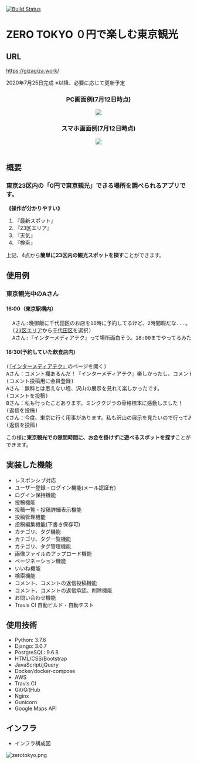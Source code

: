 [![Build Status](https://travis-ci.org/gizaju10/django.svg?branch=master)](https://travis-ci.org/gizaju10/django)

# ZERO TOKYO ０円で楽しむ東京観光

## URL
https://gizagiza.work/
<p>2020年7月25日完成 ※以降、必要に応じて更新予定</p>

<div align="center">
  <h3>PC画面例(7月12日時点)</h3>
    <img src="https://giza-s3.s3-ap-northeast-1.amazonaws.com/pc3.gif" title＝"PC">
  <h3>スマホ画面例(7月12日時点)</h3>
    <img src="https://giza-s3.s3-ap-northeast-1.amazonaws.com/%E3%82%B9%E3%83%9E%E3%83%9B.gif" title＝"スマホ">
 </div>
<br>
<h2>概要</h2>
<h3>東京23区内の「0円で東京観光」できる場所を調べられるアプリです。</h3>
<strong><p>《操作が分かりやすい》</p></strong>
<ol style="list-style-type: decimal">
  <li>『最新スポット』</li>
  <li>『23区エリア』</li>
  <li>『天気』</li>
  <li>『検索』</li>
</ol>
上記、4点から<strong>簡単に23区内の観光スポットを探す</strong>ことができます。
<br>

<h2>使用例</h2>
<h3>東京観光中のAさん</h3>
<h4>16:00（東京駅構内）</h4>
<pre>
  Aさん:晩御飯に千代田区のお店を18時に予約してるけど、2時間暇だな...。
  (<a href="https://gizagiza.work/blog/categories/" target="_blank">23区エリア</a>から<a href="https://gizagiza.work/blog/category/Chiyoda-ku/" target="_blank">千代田区</a>を選択)
  Aさん:『インターメディアテク』って場所面白そう。18:00までやってるみたいだし、行ってみよう!
</pre>

<h4>18:30(予約していた飲食店内)</h4>
<pre>
(<a href="https://gizagiza.work/blog/post/21/" target="_blank">『インターメディアテク』</a>のページを開く)
Aさん：コメント欄あるんだ！『インターメディアテク』楽しかったし、コメントでも残そうかな。
(コメント投稿用に会員登録)
Aさん：無料とは思えない程、沢山の展示を見れて楽しかったです。
(コメントを投稿)
Bさん：私も行ったことあります。ミンククジラの骨格標本に感動しました！
(返信を投稿)
Cさん：今度、東京に行く用事があります。私も沢山の展示を見たいので行ってみます!!
(返信を投稿)
</pre>
この様に<strong>東京観光での隙間時間に、お金を掛けずに遊べるスポットを探す</strong>ことができます。
<br>

<h2>実装した機能</h2>
<ul>
<li>レスポンシブ対応</li>
<li>ユーザー登録・ログイン機能(メール認証有)</li>
<li>ログイン保持機能</li>
<li>投稿機能</li>
<li>投稿一覧・投稿詳細表示機能</li>
<li>投稿管理機能</li>
<li>投稿編集機能(下書き保存可)</li>
<li>カテゴリ、タグ機能</li>
<li>カテゴリ、タグ一覧機能</li>
<li>カテゴリ、タグ管理機能</li>
<li>画像ファイルのアップロード機能</li>
<li>ページネーション機能</li>
<li>いいね機能</li>
<li>検索機能</li>
<li>コメント、コメントの返信投稿機能</li>
<li>コメント、コメントの返信承認、削除機能</li>
<li>お問い合わせ機能</li>
<li>Travis CI 自動ビルド・自動テスト</li>
</ul>
  
<h2>使用技術</h2>
<ul>
  <li>Python: 3.7.6</li>
  <li>Django: 3.0.7</li>
  <li>PostgreSQL: 9.6.8</li>
  <li>HTML/CSS/Bootstrap</li>
  <li>JavaScript/jQuery</li>
  <li>Docker/docker-compose</li>
  <li>AWS</li>
  <li>Travis CI</li>
  <li>Git/GitHub</li>
  <li>Nginx</li>
  <li>Gunicorn</li>
  <li>Google Maps API</li>
</ul>

<h2>インフラ</h2>
<ul>
  <li>インフラ構成図</li>
</ul>

![zerotokyo.png](https://giza-s3.s3-ap-northeast-1.amazonaws.com/zerotokyo.png)

